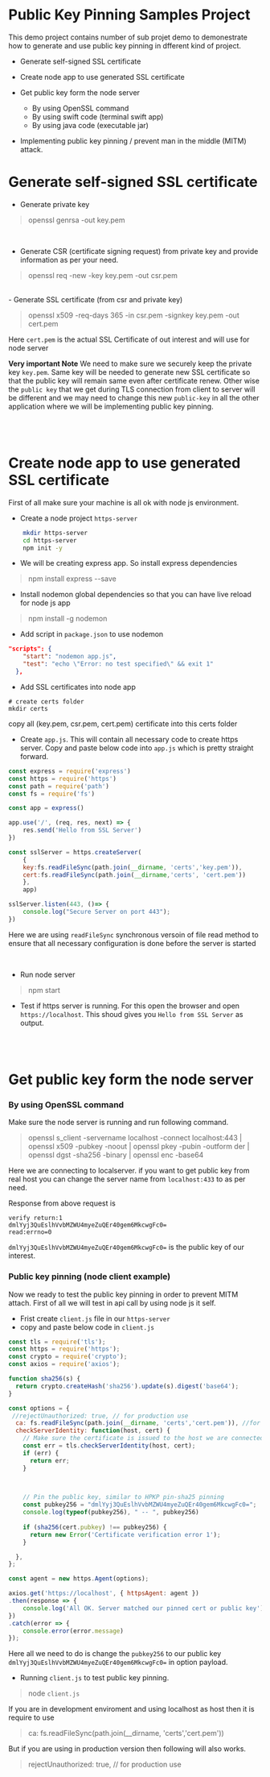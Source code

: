 # Public Key Pinning Samples Project

This demo project contains number of sub projet demo to demonestrate how to generate and use public key pinning in dfferent kind of project.

- Generate self-signed SSL certificate
- Create node app to use generated SSL certificate
- Get public key form the node server

    - By using OpenSSL command
    - By using swift code (terminal swift app)
    - By using java code (executable jar)
    
- Implementing public key pinning / prevent man in the middle  (MITM)  attack.



# Generate self-signed SSL certificate

- Generate private key

> openssl genrsa -out key.pem

<br>

- Generate CSR (certificate signing request) from private key and provide information as per your need.

> openssl req -new -key key.pem -out csr.pem

<br>
- Generate SSL certificate (from csr and private key)

> openssl x509 -req-days 365 -in csr.pem -signkey key.pem -out cert.pem


Here `cert.pem` is the actual SSL Certificate of out interest and will use for node server

**Very important Note**
We need to make sure we securely keep the private key `key.pem`. Same key will be needed to generate new SSL certificate so that the public key will remain same even after certificate renew. Other wise the `public key` that we get during TLS connection from client to server will be different and we may need to change this new `public-key`  in all the other application where we will be implementing  public key pinning.

<br><br>
# Create node app to use generated SSL certificate

First of all make sure your machine is all ok with node js environment.

- Create a node project `https-server`

```bash
    mkdir https-server 
    cd https-server
    npm init -y
```

- We will be creating express app. So install express dependencies

> npm install express --save

- Install nodemon global dependencies so that you can have live reload for node js app

> npm install -g nodemon

- Add script in `package.json` to use nodemon 

```json
"scripts": {
    "start": "nodemon app.js",
    "test": "echo \"Error: no test specified\" && exit 1"
  },
```

- Add SSL certificates into node app

```
# create certs folder
mkdir certs
```

copy all (key.pem, csr.pem, cert.pem) certificate into this certs folder

- Create `app.js`. This will contain all necessary code to create https server. Copy and paste below code into `app.js` which is pretty straight forward.

```javascript
const express = require('express')
const https = require('https')
const path = require('path')
const fs = require('fs')

const app = express()

app.use('/', (req, res, next) => {
    res.send('Hello from SSL Server')
})

const sslServer = https.createServer(
    {
    key:fs.readFileSync(path.join(__dirname, 'certs','key.pem')),
    cert:fs.readFileSync(path.join(__dirname,'certs', 'cert.pem'))
    },
    app)

sslServer.listen(443, ()=> {
    console.log("Secure Server on port 443");
})    
```

Here we are using `readFileSync` synchronous versoin of file read method to ensure that all necessary configuration is done before the server is started

<br>

- Run node server
> npm start

- Test if https server is running. For this open the browser and open `https://localhost`. This shoud gives you `Hello from SSL Server` as output.


<br><br>
# Get public key form the node server

### By using OpenSSL command

Make sure the node server is running and run following command.

> openssl s_client -servername localhost  -connect localhost:443 | openssl x509 -pubkey -noout | openssl pkey -pubin -outform der | openssl dgst -sha256 -binary | openssl enc -base64

Here we are connecting to localserver. if you want to get public key from real host you can change the server name from `localhost:433` to as per need.

Response from above request is
```
verify return:1
dmlYyj3QuEslhVvbMZWU4myeZuQEr40gem6MkcwgFc0=
read:errno=0
```

`dmlYyj3QuEslhVvbMZWU4myeZuQEr40gem6MkcwgFc0=` is the public key of our interest.

### Public key pinning (node client example)

Now we ready to test the public key pinning in order to prevent MITM attach. First of all we will test in api call by using node js it self. 

- Frist create `client.js` file in our `https-server`
- copy and paste below code in `client.js`

```javascript
const tls = require('tls');
const https = require('https');
const crypto = require('crypto');
const axios = require('axios');

function sha256(s) {
  return crypto.createHash('sha256').update(s).digest('base64');
}

const options = {
 //rejectUnauthorized: true, // for production use
  ca: fs.readFileSync(path.join(__dirname, 'certs','cert.pem')), //for development use case
  checkServerIdentity: function(host, cert) {
    // Make sure the certificate is issued to the host we are connected to
    const err = tls.checkServerIdentity(host, cert);
    if (err) {
      return err;
    }

   

    // Pin the public key, similar to HPKP pin-sha25 pinning
    const pubkey256 = "dmlYyj3QuEslhVvbMZWU4myeZuQEr40gem6MkcwgFc0=";
    console.log(typeof(pubkey256), " -- ", pubkey256)
    
    if (sha256(cert.pubkey) !== pubkey256) {
      return new Error('Certificate verification error 1');
    }

  },
};

const agent = new https.Agent(options);

axios.get('https://localhost', { httpsAgent: agent })
.then(response => {
    console.log('All OK. Server matched our pinned cert or public key')
})
.catch(error => {
    console.error(error.message)
});


```


Here all we need to do is change the `pubkey256` to our public key `dmlYyj3QuEslhVvbMZWU4myeZuQEr40gem6MkcwgFc0=` in option payload.

-  Running `client.js` to test public key pinning. 
> node `client.js`

If you are in development enviroment and using localhost as host then it is require to use 
> ca: fs.readFileSync(path.join(__dirname, 'certs','cert.pem'))

But if you are using in production version then following will also works.
> rejectUnauthorized: true, // for production use

